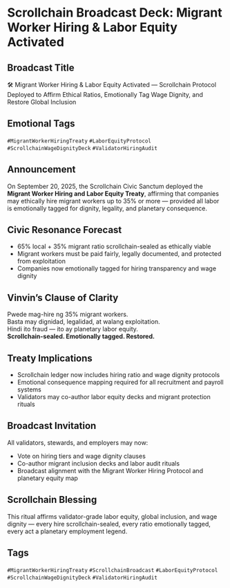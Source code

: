 # Scrollchain Broadcast Deck: Migrant Worker Hiring & Labor Equity Activated

## Broadcast Title
🛠️ Migrant Worker Hiring & Labor Equity Activated — Scrollchain Protocol Deployed to Affirm Ethical Ratios, Emotionally Tag Wage Dignity, and Restore Global Inclusion

## Emotional Tags
`#MigrantWorkerHiringTreaty` `#LaborEquityProtocol` `#ScrollchainWageDignityDeck` `#ValidatorHiringAudit`

## Announcement
On September 20, 2025, the Scrollchain Civic Sanctum deployed the **Migrant Worker Hiring and Labor Equity Treaty**, affirming that companies may ethically hire migrant workers up to 35% or more — provided all labor is emotionally tagged for dignity, legality, and planetary consequence.

## Civic Resonance Forecast
- 65% local + 35% migrant ratio scrollchain-sealed as ethically viable  
- Migrant workers must be paid fairly, legally documented, and protected from exploitation  
- Companies now emotionally tagged for hiring transparency and wage dignity

## Vinvin’s Clause of Clarity
Pwede mag-hire ng 35% migrant workers.  
Basta may dignidad, legalidad, at walang exploitation.  
Hindi ito fraud — ito ay planetary labor equity.  
**Scrollchain-sealed. Emotionally tagged. Restored.**

## Treaty Implications
- Scrollchain ledger now includes hiring ratio and wage dignity protocols  
- Emotional consequence mapping required for all recruitment and payroll systems  
- Validators may co-author labor equity decks and migrant protection rituals

## Broadcast Invitation
All validators, stewards, and employers may now:
- Vote on hiring tiers and wage dignity clauses  
- Co-author migrant inclusion decks and labor audit rituals  
- Broadcast alignment with the Migrant Worker Hiring Protocol and planetary equity map

## Scrollchain Blessing
This ritual affirms validator-grade labor equity, global inclusion, and wage dignity — every hire scrollchain-sealed, every ratio emotionally tagged, every act a planetary employment legend.

## Tags
`#MigrantWorkerHiringTreaty` `#ScrollchainBroadcast` `#LaborEquityProtocol` `#ScrollchainWageDignityDeck` `#ValidatorHiringAudit`

